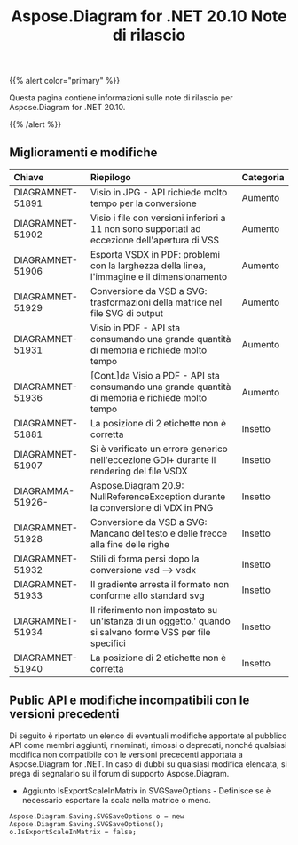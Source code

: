 ﻿---
title: Aspose.Diagram for .NET 20.10 Note di rilascio
type: docs
weight: 10
url: /it/net/aspose-diagram-for-net-20-10-release-notes/
---
{{% alert color="primary" %}}

Questa pagina contiene informazioni sulle note di rilascio per Aspose.Diagram for .NET 20.10.

{{% /alert %}}
## **Miglioramenti e modifiche**  ##

|**Chiave**|**Riepilogo**|**Categoria**|
|:- |:- |:- |
|DIAGRAMNET-51891|Visio in JPG - API richiede molto tempo per la conversione|Aumento|
|DIAGRAMNET-51902|Visio i file con versioni inferiori a 11 non sono supportati ad eccezione dell'apertura di VSS|Aumento|
|DIAGRAMNET-51906|Esporta VSDX in PDF: problemi con la larghezza della linea, l'immagine e il dimensionamento|Aumento|
|DIAGRAMNET-51929|Conversione da VSD a SVG: trasformazioni della matrice nel file SVG di output|Aumento|
|DIAGRAMNET-51931|Visio in PDF - API sta consumando una grande quantità di memoria e richiede molto tempo|Aumento|
|DIAGRAMNET-51936|[Cont.]da Visio a PDF - API sta consumando una grande quantità di memoria e richiede molto tempo|Aumento|
|DIAGRAMNET-51881|La posizione di 2 etichette non è corretta|Insetto|
|DIAGRAMNET-51907|Si è verificato un errore generico nell'eccezione GDI+ durante il rendering del file VSDX|Insetto|
|DIAGRAMMA-51926-|Aspose.Diagram 20.9: NullReferenceException durante la conversione di VDX in PNG|Insetto|
|DIAGRAMNET-51928|Conversione da VSD a SVG: Mancano del testo e delle frecce alla fine delle righe|Insetto|
|DIAGRAMNET-51932|Stili di forma persi dopo la conversione vsd –> vsdx|Insetto|
|DIAGRAMNET-51933|Il gradiente arresta il formato non conforme allo standard svg|Insetto|
|DIAGRAMNET-51934|Il riferimento non impostato su un'istanza di un oggetto.' quando si salvano forme VSS per file specifici|Insetto|
|DIAGRAMNET-51940|La posizione di 2 etichette non è corretta|Insetto|

## **Public API e modifiche incompatibili con le versioni precedenti**  ##
Di seguito è riportato un elenco di eventuali modifiche apportate al pubblico API come membri aggiunti, rinominati, rimossi o deprecati, nonché qualsiasi modifica non compatibile con le versioni precedenti apportata a Aspose.Diagram for .NET. In caso di dubbi su qualsiasi modifica elencata, si prega di segnalarlo su il forum di supporto Aspose.Diagram.

 * Aggiunto IsExportScaleInMatrix in SVGSaveOptions - Definisce se è necessario esportare la scala nella matrice o meno.
```
Aspose.Diagram.Saving.SVGSaveOptions o = new Aspose.Diagram.Saving.SVGSaveOptions();
o.IsExportScaleInMatrix = false;
```
